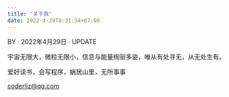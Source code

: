 ```yaml
---
title: '关于我'
date: 2022-4-29T8:31:34+07:00
---
```

BY · 2022年4月29日 · UPDATE

宇宙无限大，微粒无限小，信息与能量绚丽多姿，唯从有处寻无，从无处生有。

爱好读书，会写程序，蜗居山里，无所事事

coderliz@qq.com
